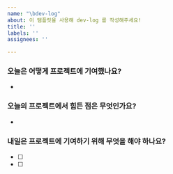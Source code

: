```yaml
---
name: "\bdev-log"
about: 이 탬플릿을 사용해 dev-log 를 작성해주세요!
title: ''
labels: ''
assignees: ''

---
```


### **오늘은 어떻게 프로젝트에 기여했나요?**
- 

### **오늘의 프로젝트에서 힘든 점은 무엇인가요?**
- 

### **내일은 프로젝트에 기여하기 위해 무엇을 해야 하나요?**

- [ ] 
- [ ]
